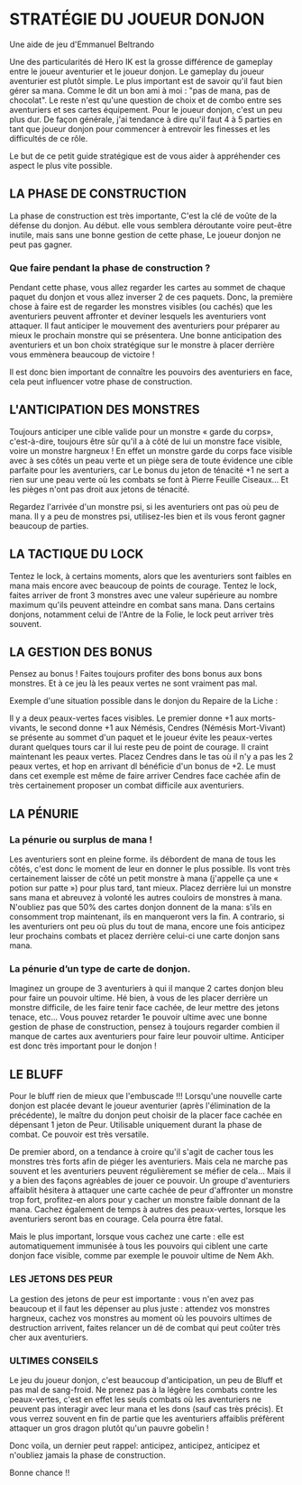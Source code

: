 # STRATÉGIE DU JOUEUR DONJON

Une aide de jeu d'Emmanuel Beltrando

Une des particularités dé Hero IK est la grosse différence de gameplay
entre le joueur aventurier et le joueur donjon. Le gameplay du joueur
aventurier est plutôt simple. Le plus important est de savoir qu'il faut
bien gérer sa mana. Comme le dit un bon ami à moi : "pas de mana, pas de
chocolat". Le reste n'est qu'une question de choix et de combo entre ses
aventuriers et ses cartes équipement. Pour le joueur donjon, c'est un
peu plus dur. De façon générale, j'ai tendance à dire qu'il faut 4 à 5
parties en tant que joueur donjon pour commencer à entrevoir les
finesses et les difficultés de ce rôle.

Le but de ce petit guide stratégique est de vous aider à appréhender ces
aspect le plus vite possible.

## LA PHASE DE CONSTRUCTION

La phase de construction est très importante, C'est la clé de voûte de
la défense du donjon. Au début. elle vous semblera déroutante voire
peut-être inutile, mais sans une bonne gestion de cette phase, Le joueur
donjon ne peut pas gagner.

### Que faire pendant la phase de construction ?

Pendant cette phase, vous allez regarder les cartes au sommet de chaque
paquet du donjon et vous allez inverser 2 de ces paquets. Donc, la
première chose à faire est de regarder les monstres visibles (ou
cachés) que les aventuriers peuvent affronter et deviner lesquels les
aventuriers vont attaquer. Il faut anticiper le mouvement des
aventuriers pour préparer au mieux le prochain monstre qui se
présentera. Une bonne anticipation des aventuriers et un bon choix
stratégique sur le monstre à placer derrière vous emmènera beaucoup de
victoire \!

Il est donc bien important de connaître les pouvoirs des aventuriers en
face, cela peut influencer votre phase de construction.

## L'ANTICIPATION DES MONSTRES

Toujours anticiper une cible valide pour un monstre « garde du corps»,
c'est-à-dire, toujours être sûr qu'il a à côté de lui un monstre face
visible, voire un monstre hargneux \! En effet un monstre garde du corps
face visible avec à ses côtés un peau verte et un piège sera de toute
évidence une cible parfaite pour les aventuriers, car Le bonus du jeton
de ténacité +1 ne sert a rien sur une peau verte où les combats se font
à Pierre Feuille Ciseaux... Et les pièges n'ont pas droit aux jetons de
ténacité.

Regardez l'arrivée d'un monstre psi, si les aventuriers ont pas où peu
de mana. Il y a peu de monstres psi, utilisez-les bien et ils vous
feront gagner beaucoup de parties.

## LA TACTIQUE DU LOCK

Tentez le lock, à certains moments, alors que les aventuriers sont
faibles en mana mais encore avec beaucoup de points de courage. Tentez
le lock, faites arriver de front 3 monstres avec une valeur supérieure
au nombre maximum qu'ils peuvent atteindre en combat sans mana. Dans
certains donjons, notamment celui de l'Antre de la Folie, le lock peut
arriver très souvent.

## LA GESTION DES BONUS

Pensez au bonus \! Faites toujours profiter des bons bonus aux bons
monstres. Et à ce jeu là les peaux vertes ne sont vraiment pas mal.

Exemple d'une situation possible dans le donjon du Repaire de la Liche :

Il y a deux peaux-vertes faces visibles. Le premier donne +1 aux
morts-vivants, le second donne +1 aux Némésis, Cendres (Némésis
Mort-Vivant) se présente au sommet d'un paquet et le joueur évite les
peaux-vertes durant quelques tours car il lui reste peu de point de
courage. Il craint maintenant les peaux vertes. Placez Cendres dans le
tas où il n'y a pas les 2 peaux vertes, et hop en arrivant dl bénéficie
d'un bonus de +2. Le must dans cet exemple est même de faire arriver
Cendres face cachée afin de très certainement proposer un combat
difficile aux aventuriers.

## LA PÉNURIE

### La pénurie ou surplus de mana \!

Les aventuriers sont en pleine forme. ils débordent de mana de tous les
côtés, c'est donc le moment de leur en donner le plus possible. Ils vont
très certainement laisser de côté un petit monstre à mana (j'appelle ça
une « potion sur patte ») pour plus tard, tant mieux. Placez derrière
lui un monstre sans mana et abreuvez à volonté les autres couloirs de
monstres à mana. N'oubliez pas que 50% des cartes donjon donnent de la
mana: s'ils en consomment trop maintenant, ils en manqueront vers la
fin. A contrario, si les aventuriers ont peu où plus du tout de mana,
encore une fois anticipez leur prochains combats et placez derrière
celui-ci une carte donjon sans mana.

### La pénurie d’un type de carte de donjon.

Imaginez un groupe de 3 aventuriers à qui il manque 2 cartes donjon bleu
pour faire un pouvoir ultime. Hé bien, à vous de les placer derrière un
monstre difficile, de les faire tenir face cachée, de leur mettre des
jetons tenace, etc... Vous pouvez retarder 1e pouvoir ultime avec une
bonne gestion de phase de construction, pensez à toujours regarder
combien il manque de cartes aux aventuriers pour faire leur pouvoir
ultime. Anticiper est donc très important pour le donjon \!

## LE BLUFF

Pour le bluff rien de mieux que l'embuscade \!\!\! Lorsqu'une nouvelle
carte donjon est placée devant le joueur aventurier (après l'élimination
de la précédente), le maître du donjon peut choisir de la placer face
cachée en dépensant 1 jeton de Peur. Utilisable uniquement durant la
phase de combat. Ce pouvoir est très versatile.

De premier abord, on a tendance à croire qu'il s'agit de cacher tous les
monstres très forts afin de piéger les aventuriers. Mais cela ne marche
pas souvent et les aventuriers peuvent régulièrement se méfier de
cela... Mais il y a bien des façons agréables de jouer ce pouvoir. Un
groupe d'aventuriers affaiblit hésitera à attaquer une carte cachée de
peur d'affronter un monstre trop fort, profitez-en alors pour y cacher
un monstre faible donnant de la mana. Cachez également de temps à autres
des peaux-vertes, lorsque les aventuriers seront bas en courage. Cela
pourra être fatal.

Mais le plus important, lorsque vous cachez une carte : elle est
automatiquement immunisée à tous les pouvoirs qui ciblent une carte
donjon face visible, comme par exemple le pouvoir ultime de Nem Akh.

### LES JETONS DES PEUR

La gestion des jetons de peur est importante : vous n'en avez pas
beaucoup et il faut les dépenser au plus juste : attendez vos monstres
hargneux, cachez vos monstres au moment où les pouvoirs ultimes de
destruction arrivent, faites relancer un dé de combat qui peut coûter
très cher aux aventuriers.

### ULTIMES CONSEILS

Le jeu du joueur donjon, c'est beaucoup d'anticipation, un peu de Bluff
et pas mal de sang-froid. Ne prenez pas à la légère les combats contre
les peaux-vertes, c'est en effet les seuls combats où les aventuriers ne
peuvent pas interagir avec leur mana et les dons (sauf cas très précis).
Et vous verrez souvent en fin de partie que les aventuriers affaiblis
préfèrent attaquer un gros dragon plutôt qu'un pauvre gobelin \!

Donc voila, un dernier peut rappel: anticipez, anticipez, anticipez et
n'oubliez jamais la phase de construction.

Bonne chance \!\!
